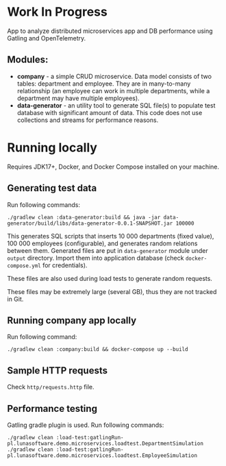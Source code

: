 # Work In Progress
App to analyze distributed microservices app and DB performance using Gatling and OpenTelemetry.
## Modules:
* **company** - a simple CRUD microservice. Data model consists of two tables: department and employee. They are in many-to-many relationship (an employee can work in multiple departments, while a department may have multiple employees).
* **data-generator** - an utility tool to generate SQL file(s) to populate test database with significant amount of data. This code does not use collections and streams for performance reasons.
# Running locally
Requires JDK17+, Docker, and Docker Compose installed on your machine.
## Generating test data
Run following commands:
```shell
./gradlew clean :data-generator:build && java -jar data-generator/build/libs/data-generator-0.0.1-SNAPSHOT.jar 100000
```
This generates SQL scripts that inserts 10 000 departments (fixed value), 100 000 employees (configurable), and generates random relations between them. Generated files are put in `data-generator` module under `output` directory. Import them into application database (check `docker-compose.yml` for credentials).

These files are also used during load tests to generate random requests.

These files may be extremely large (several GB), thus they are not tracked in Git.

## Running company app locally
Run following command:
```shell
./gradlew clean :company:build && docker-compose up --build
```

## Sample HTTP requests
Check `http/requests.http` file.

## Performance testing
Gatling gradle plugin is used. Run following commands:
```shell
./gradlew clean :load-test:gatlingRun-pl.lunasoftware.demo.microservices.loadtest.DepartmentSimulation
./gradlew clean :load-test:gatlingRun-pl.lunasoftware.demo.microservices.loadtest.EmployeeSimulation
```
